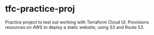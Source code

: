 # tfc-practice-proj

Practice project to test out working with Terraform Cloud UI. Provisions
resources on AWS to deploy a static website, using S3 and Route 53. 
